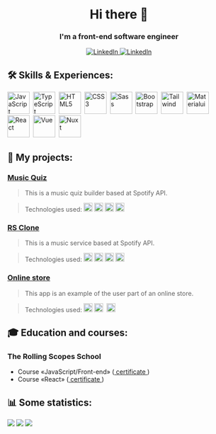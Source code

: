 <div id="header" align="center">
	<h1>Hi there 👋</h1>
	<h3>I'm a front-end software engineer</h3>
</div>

<div id="contacts" align="center">
<a href="https://www.linkedin.com/in/uladzimir-barbikau/">
	<img src="https://img.shields.io/badge/LinkedIn-blue?style=for-the-badge&logo=linkedin&logoColor=white" alt="LinkedIn"/>
</a>
<a href="https://t.me/ubarbikau">
	<img src="https://img.shields.io/badge/Telegram-blue?style=for-the-badge&logo=Telegram&logoColor=white" alt="LinkedIn"/>
</a>
</div>

## 🛠️ Skills & Experiences:

<img src="https://cdn.jsdelivr.net/gh/devicons/devicon/icons/javascript/javascript-original.svg" title="JavaScript" width="50" height="50"/>&nbsp;
<img src="https://cdn.jsdelivr.net/gh/devicons/devicon/icons/typescript/typescript-original.svg" title="TypeScript" width="50" height="50"/>&nbsp;
<img src="https://cdn.jsdelivr.net/gh/devicons/devicon/icons/html5/html5-original.svg" title="HTML5" width="50" height="50"/>&nbsp;
<img src="https://cdn.jsdelivr.net/gh/devicons/devicon/icons/css3/css3-original.svg" title="CSS3" width="50" height="50"/>&nbsp;
<img src="https://cdn.jsdelivr.net/gh/devicons/devicon/icons/sass/sass-original.svg" title="Sass" width="50" height="50"/>&nbsp;
<img src="https://cdn.jsdelivr.net/gh/devicons/devicon/icons/bootstrap/bootstrap-plain.svg" title="Bootstrap" width="50" height="50"/>&nbsp;
<img src="https://cdn.jsdelivr.net/gh/devicons/devicon/icons/tailwindcss/tailwindcss-plain.svg" title="Tailwind" width="50" height="50"/>&nbsp;
<img src="https://cdn.jsdelivr.net/gh/devicons/devicon/icons/materialui/materialui-original.svg" title="Materialui" width="50" height="50"/>&nbsp;
<img src="https://cdn.jsdelivr.net/gh/devicons/devicon/icons/react/react-original.svg" title="React" width="50" height="50"/>&nbsp;
<img src="https://cdn.jsdelivr.net/gh/devicons/devicon/icons/vuejs/vuejs-original.svg" title="Vue" width="50" height="50"/>&nbsp;
<img src="https://cdn.jsdelivr.net/gh/devicons/devicon/icons/nuxtjs/nuxtjs-original.svg" title="Nuxt" width="50" height="50"/>&nbsp;

## 📂 My projects:

### <a href="https://github.com/vlboff/music-quiz"> Music Quiz </a>

> This is a music quiz builder based at Spotify API.

> Technologies used:
> <img src="https://cdn.jsdelivr.net/gh/devicons/devicon/icons/react/react-original.svg" title="React" width="20" height="20"/>&nbsp;<img src="https://cdn.jsdelivr.net/gh/devicons/devicon/icons/typescript/typescript-original.svg" title="TypeScript" width="20" height="20"/>&nbsp;<img src="https://cdn.jsdelivr.net/gh/devicons/devicon/icons/redux/redux-original.svg" title="Redux" width="20" height="20"/>&nbsp;<img src="https://cdn.jsdelivr.net/gh/devicons/devicon/icons/materialui/materialui-original.svg" title="Materialui" width="20" height="20"/>&nbsp;

### <a href="https://github.com/vlboff/rsclone"> RS Clone </a>

> This is a music service based at Spotify API.

> Technologies used:
> <img src="https://cdn.jsdelivr.net/gh/devicons/devicon/icons/react/react-original.svg" title="React" width="20" height="20"/>&nbsp;<img src="https://cdn.jsdelivr.net/gh/devicons/devicon/icons/typescript/typescript-original.svg" title="TypeScript" width="20" height="20"/>&nbsp;<img src="https://cdn.jsdelivr.net/gh/devicons/devicon/icons/redux/redux-original.svg" title="Redux" width="20" height="20"/>&nbsp;<img src="https://cdn.jsdelivr.net/gh/devicons/devicon/icons/sass/sass-original.svg" title="Sass" width="20" height="20"/>&nbsp;

### <a href="https://github.com/vlboff/online-store"> Online store </a>

> This app is an example of the user part of an online store.

> Technologies used:
> <img src="https://cdn.jsdelivr.net/gh/devicons/devicon/icons/react/react-original.svg" title="React" width="20" height="20"/>&nbsp;<img src="https://cdn.jsdelivr.net/gh/devicons/devicon/icons/typescript/typescript-original.svg" title="TypeScript" width="20" height="20"/>&nbsp; <img src="https://cdn.jsdelivr.net/gh/devicons/devicon/icons/sass/sass-original.svg" title="Sass" width="20" height="20"/>&nbsp;

<!-- ### <a href="https://github.com/vlboff/race"> Race </a>

> This application communicates with a server. Based on responses from the server and a simple animation you may organize a "race" with a random results.

> Technologies used:
> <img src="https://cdn.jsdelivr.net/gh/devicons/devicon/icons/typescript/typescript-original.svg" title="TypeScript" width="20" height="20"/>&nbsp;
> <img src="https://cdn.jsdelivr.net/gh/devicons/devicon/icons/sass/sass-original.svg" title="Sass" width="20" height="20"/>&nbsp;

### <a href="https://github.com/vlboff/songbird"> Songbird </a>

> This is quiz app for recognizing birds by their voices.

> Technologies used:
> <img src="https://cdn.jsdelivr.net/gh/devicons/devicon/icons/javascript/javascript-original.svg" title="JavaScript" width="20" height="20"/>&nbsp;
> <img src="https://cdn.jsdelivr.net/gh/devicons/devicon/icons/html5/html5-original.svg" title="HTML5" width="20" height="20"/>&nbsp;
> <img src="https://cdn.jsdelivr.net/gh/devicons/devicon/icons/sass/sass-original.svg" title="Sass" width="20" height="20"/>&nbsp; -->

## 🎓 Education and courses:

### The Rolling Scopes School

- Course «JavaScript/Front-end» (<a href="https://app.rs.school/certificate/kwd6tvfw"> certificate </a>)
- Course «React» (<a href="https://app.rs.school/certificate/9rokw5ld"> certificate </a>)

## 📊 Some statistics:

<div>
  <img src="https://github-profile-summary-cards.vercel.app/api/cards/profile-details?username=vlboff&theme=default"/>
  <img src="https://github-profile-summary-cards.vercel.app/api/cards/most-commit-language?username=vlboff&theme=default"/>
  <img src="https://github-profile-summary-cards.vercel.app/api/cards/stats?username=vlboff&theme=default"/>
</div>

<img src="https://komarev.com/ghpvc/?username=vlboff&style=flat-square&color=blue" alt=""/>
